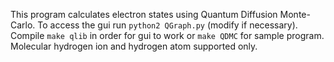 This program calculates electron states using Quantum Diffusion Monte-Carlo. 
To access the gui run `python2 QGraph.py` (modify if necessary). 
Compile `make qlib` in order for gui to work or `make QDMC` for sample program.
Molecular hydrogen ion and hydrogen atom supported only.
